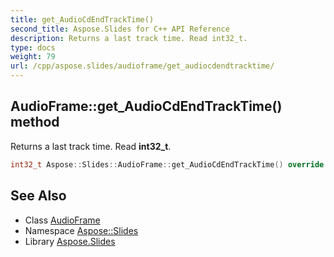 ```yaml
---
title: get_AudioCdEndTrackTime()
second_title: Aspose.Slides for C++ API Reference
description: Returns a last track time. Read int32_t.
type: docs
weight: 79
url: /cpp/aspose.slides/audioframe/get_audiocdendtracktime/
---
```

## AudioFrame::get_AudioCdEndTrackTime() method


Returns a last track time. Read **int32_t**.

```cpp
int32_t Aspose::Slides::AudioFrame::get_AudioCdEndTrackTime() override
```

## See Also

* Class [AudioFrame](./)
* Namespace [Aspose::Slides](../)
* Library [Aspose.Slides](../../)